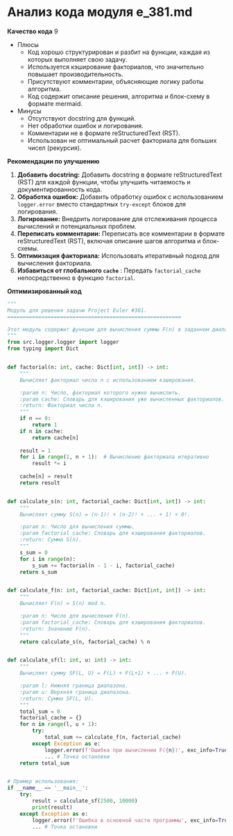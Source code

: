 # Анализ кода модуля e_381.md

**Качество кода**
9
-  Плюсы
    - Код хорошо структурирован и разбит на функции, каждая из которых выполняет свою задачу.
    - Используется кэширование факториалов, что значительно повышает производительность.
    - Присутствуют комментарии, объясняющие логику работы алгоритма.
    -  Код содержит описание решения, алгоритма и блок-схему в формате mermaid.
-  Минусы
    - Отсутствуют docstring для функций.
    - Нет обработки ошибок и логирования.
    - Комментарии не в формате reStructuredText (RST).
    -  Использован не оптимальный расчет факториала для больших чисел (рекурсия).

**Рекомендации по улучшению**

1. **Добавить docstring:** Добавить docstring в формате reStructuredText (RST) для каждой функции, чтобы улучшить читаемость и документированность кода.
2. **Обработка ошибок:**  Добавить обработку ошибок с использованием `logger.error` вместо стандартных `try-except` блоков для логирования.
3. **Логирование:** Внедрить логирование для отслеживания процесса вычислений и потенциальных проблем.
4. **Переписать комментарии:** Переписать все комментарии в формате reStructuredText (RST), включая описание шагов алгоритма и блок-схемы.
5. **Оптимизация факториала:** Использовать итеративный подход для вычисления факториала.
6. **Избавиться от глобального `cache`** : Передать `factorial_cache` непосредственно в функцию `factorial`.

**Оптимизированный код**
```python
"""
Модуль для решения задачи Project Euler #381.
========================================================

Этот модуль содержит функции для вычисления суммы F(n) в заданном диапазоне.
"""
from src.logger.logger import logger
from typing import Dict


def factorial(n: int, cache: Dict[int, int]) -> int:
    """
    Вычисляет факториал числа n с использованием кэширования.

    :param n: Число, факториал которого нужно вычислить.
    :param cache: Словарь для кэширования уже вычисленных факториалов.
    :return: Факториал числа n.
    """
    if n == 0:
        return 1
    if n in cache:
        return cache[n]
    
    result = 1
    for i in range(1, n + 1):  # Вычисление факториала итеративно
        result *= i
    
    cache[n] = result
    return result


def calculate_s(n: int, factorial_cache: Dict[int, int]) -> int:
    """
    Вычисляет сумму S(n) = (n-1)! + (n-2)! + ... + 1! + 0!.

    :param n: Число для вычисления суммы.
    :param factorial_cache: Словарь для кэширования факториалов.
    :return: Сумма S(n).
    """
    s_sum = 0
    for i in range(n):
        s_sum += factorial(n - 1 - i, factorial_cache)
    return s_sum


def calculate_f(n: int, factorial_cache: Dict[int, int]) -> int:
    """
    Вычисляет F(n) = S(n) mod n.

    :param n: Число для вычисления F(n).
    :param factorial_cache: Словарь для кэширования факториалов.
    :return: Значение F(n).
    """
    return calculate_s(n, factorial_cache) % n


def calculate_sf(l: int, u: int) -> int:
    """
    Вычисляет сумму SF(L, U) = F(L) + F(L+1) + ... + F(U).

    :param l: Нижняя граница диапазона.
    :param u: Верхняя граница диапазона.
    :return: Сумма SF(L, U).
    """
    total_sum = 0
    factorial_cache = {}
    for n in range(l, u + 1):
        try:
            total_sum += calculate_f(n, factorial_cache)
        except Exception as e:
            logger.error(f'Ошибка при вычислении F({n})', exc_info=True)
            ... # Точка остановки
    return total_sum


# Пример использования:
if __name__ == '__main__':
    try:
        result = calculate_sf(2500, 10000)
        print(result)
    except Exception as e:
        logger.error(f'Ошибка в основной части программы', exc_info=True)
        ... # Точка остановки

```
